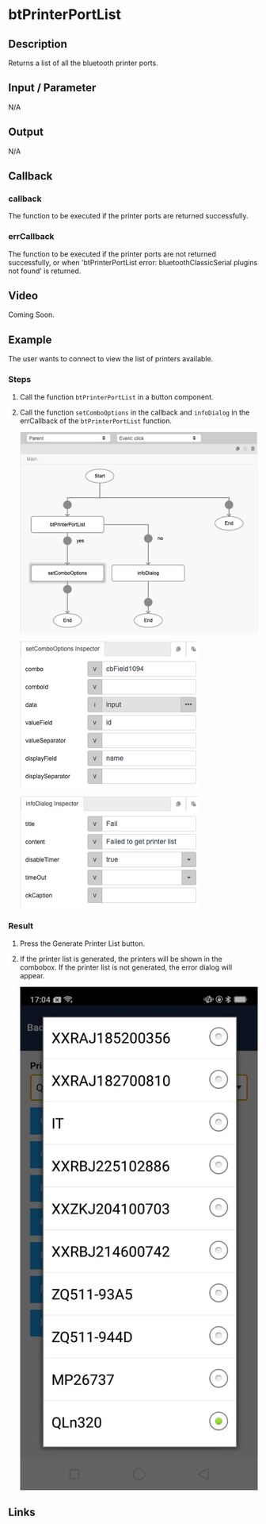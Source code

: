 # btPrinterPortList

## Description

Returns a list of all the bluetooth printer ports.

## Input / Parameter

N/A

## Output

N/A

## Callback

### callback

The function to be executed if the printer ports are returned successfully.

### errCallback

The function to be executed if the printer ports are not returned successfully, or when 'btPrinterPortList error: bluetoothClassicSerial plugins not found' is returned.

## Video

Coming Soon.

<!-- Format: [![Video]({image-path})]({url-link}) -->

## Example

The user wants to connect to view the list of printers available.

<!-- Share a scenario, like a user requirements. -->

### Steps

1. Call the function `btPrinterPortList` in a button component. 

2. Call the function `setComboOptions` in the callback and `infoDialog` in the errCallback of the `btPrinterPortList` function.

    ![](./btPrinterPortList-step-1.png)

    ![](./btPrinterPortList-step-2.png)

    ![](./btPrinterPortList-step-3.png)

<!-- Show the steps and share some screenshots.

1. .....

Format: ![]({image-path}) -->

### Result

1. Press the Generate Printer List button. 
    
2. If the printer list is generated, the printers will be shown in the combobox. If the printer list is not generated, the error dialog will appear.

    ![](../btPrinterPortList/btPrinterPortList-result-1.jpg)

<!-- Explain the output.

Format: ![]({image-path}) -->

## Links